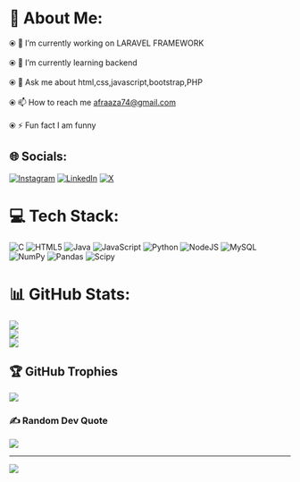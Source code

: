 # 💫 About Me:
⦿ 🔭 I’m currently working on LARAVEL FRAMEWORK<br><br>⦿ 🌱 I’m currently learning backend<br><br>⦿ 💬 Ask me about html,css,javascript,bootstrap,PHP<br><br>⦿ 📫 How to reach me afraaza74@gmail.com<br><br>⦿ ⚡ Fun fact I am funny


## 🌐 Socials:
[![Instagram](https://img.shields.io/badge/Instagram-%23E4405F.svg?logo=Instagram&logoColor=white)](https://instagram.com/hyderabad_60_) [![LinkedIn](https://img.shields.io/badge/LinkedIn-%230077B5.svg?logo=linkedin&logoColor=white)](https://linkedin.com/in/mohammed-afraaz-ahmed) [![X](https://img.shields.io/badge/X-black.svg?logo=X&logoColor=white)](https://x.com/hyderabad_60_) 

# 💻 Tech Stack:
![C](https://img.shields.io/badge/c-%2300599C.svg?style=for-the-badge&logo=c&logoColor=white) ![HTML5](https://img.shields.io/badge/html5-%23E34F26.svg?style=for-the-badge&logo=html5&logoColor=white) ![Java](https://img.shields.io/badge/java-%23ED8B00.svg?style=for-the-badge&logo=openjdk&logoColor=white) ![JavaScript](https://img.shields.io/badge/javascript-%23323330.svg?style=for-the-badge&logo=javascript&logoColor=%23F7DF1E) ![Python](https://img.shields.io/badge/python-3670A0?style=for-the-badge&logo=python&logoColor=ffdd54) ![NodeJS](https://img.shields.io/badge/node.js-6DA55F?style=for-the-badge&logo=node.js&logoColor=white) ![MySQL](https://img.shields.io/badge/mysql-4479A1.svg?style=for-the-badge&logo=mysql&logoColor=white) ![NumPy](https://img.shields.io/badge/numpy-%23013243.svg?style=for-the-badge&logo=numpy&logoColor=white) ![Pandas](https://img.shields.io/badge/pandas-%23150458.svg?style=for-the-badge&logo=pandas&logoColor=white) ![Scipy](https://img.shields.io/badge/SciPy-%230C55A5.svg?style=for-the-badge&logo=scipy&logoColor=%white)
# 📊 GitHub Stats:
![](https://github-readme-stats.vercel.app/api?username=afraaz24&theme=dark&hide_border=false&include_all_commits=false&count_private=false)<br/>
![](https://github-readme-streak-stats.herokuapp.com/?user=afraaz24&theme=dark&hide_border=false)<br/>
![](https://github-readme-stats.vercel.app/api/top-langs/?username=afraaz24&theme=dark&hide_border=false&include_all_commits=false&count_private=false&layout=compact)

## 🏆 GitHub Trophies
![](https://github-profile-trophy.vercel.app/?username=afraaz24&theme=radical&no-frame=false&no-bg=true&margin-w=4)

### ✍️ Random Dev Quote
![](https://quotes-github-readme.vercel.app/api?type=horizontal&theme=radical)

---
[![](https://visitcount.itsvg.in/api?id=afraaz24&icon=0&color=0)](https://visitcount.itsvg.in)

<!-- Proudly created with GPRM ( https://gprm.itsvg.in ) -->
